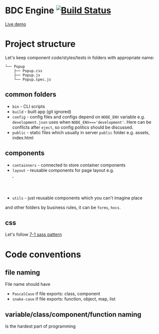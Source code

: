 # BDC Engine [![Build Status](https://travis-ci.com/blackdeck/bdc-engine.svg?branch=master)](https://travis-ci.com/blackdeck/bdc-engine)
 
[Live demo](https://bdc-engine.herokuapp.com/)





# Project structure

Let's keep component code/styles/tests in folders with appropriate name:
````
└── Popup
    ├── Popup.css
    ├── Popup.js
    └── Popup.spec.js
````
## common folders
* `bin` - CLI scripts
* `build` - built app (git ignored)
* `config` - config files and configs depend on `NODE_ENV` variable e.g. `development.json` uses when `NODE_ENV==='development'`. Here can be conflicts after `eject`, so config politics should be discussed.
* `public` - static files which usually in server `public` folder e.g. assets, index.html

## components 
* `containners` - connected to store container components
* `layout` - reusable components for page layout e.g. <Footer/>, <Header/>
* `utils` - just reusable components which you can't imagine place

and other folders by business rules, it can be `forms`, `hocs`.

## css
Let's follow [7-1 sass pattern](https://sass-guidelin.es/#the-7-1-pattern)

# Code conventions

## file naming

File name should have 
* `PascalCase` if file exports: class, component
* `snake-case` if file exports: function, object, map, list

## variable/class/component/function naming

Is the hardest part of programming
